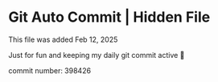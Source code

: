 # Git Auto Commit | Hidden File

This file was added Feb 12, 2025

Just for fun and keeping my daily git commit active 🤪

commit number: 398426
